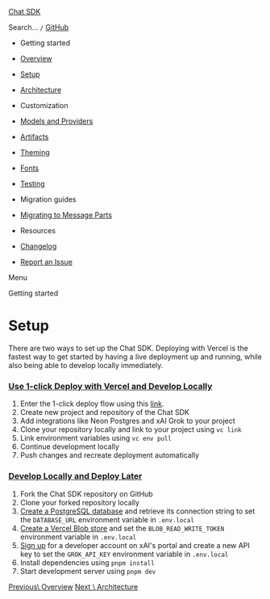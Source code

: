[Chat SDK](https://chat-sdk.dev/)

Search…
`/` [GitHub](https://github.com/vercel/ai-chatbot)

- Getting started

- [Overview](https://chat-sdk.dev/docs/getting-started/overview)
- [Setup](https://chat-sdk.dev/docs/getting-started/setup)
- [Architecture](https://chat-sdk.dev/docs/getting-started/architecture)

- Customization

- [Models and Providers](https://chat-sdk.dev/docs/customization/models-and-providers)
- [Artifacts](https://chat-sdk.dev/docs/customization/artifacts)
- [Theming](https://chat-sdk.dev/docs/customization/theming)
- [Fonts](https://chat-sdk.dev/docs/customization/fonts)
- [Testing](https://chat-sdk.dev/docs/customization/testing)

- Migration guides

- [Migrating to Message Parts](https://chat-sdk.dev/docs/migration-guides/message-parts)

- Resources

- [Changelog](https://chat-sdk.dev/docs/resources/changelog)
- [Report an Issue](https://chat-sdk.dev/docs/resources/issue)

Menu

Getting started

# Setup

There are two ways to set up the Chat SDK. Deploying with Vercel is the fastest way to get started by having a live deployment up and running, while also being able to develop locally immediately.

### [Use 1-click Deploy with Vercel and Develop Locally](https://chat-sdk.dev/docs/getting-started/setup\#use-1-click-deploy-with-vercel-and-develop-locally)

1. Enter the 1-click deploy flow using this [link](https://vercel.com/new/clone?repository-url=https%3A%2F%2Fgithub.com%2Fvercel%2Fai-chatbot&env=AUTH_SECRET&envDescription=Generate%20a%20random%20secret%20to%20use%20for%20authentication&envLink=https%3A%2F%2Fgenerate-secret.vercel.app%2F32&project-name=my-awesome-chatbot&repository-name=my-awesome-chatbot&demo-title=AI%20Chatbot&demo-description=An%20Open-Source%20AI%20Chatbot%20Template%20Built%20With%20Next.js%20and%20the%20AI%20SDK%20by%20Vercel&demo-url=https%3A%2F%2Fchat.vercel.ai&products=%5B%7B%22type%22%3A%22integration%22%2C%22protocol%22%3A%22ai%22%2C%22productSlug%22%3A%22grok%22%2C%22integrationSlug%22%3A%22xai%22%7D%2C%7B%22type%22%3A%22integration%22%2C%22protocol%22%3A%22ai%22%2C%22productSlug%22%3A%22api-key%22%2C%22integrationSlug%22%3A%22groq%22%7D%2C%7B%22type%22%3A%22integration%22%2C%22protocol%22%3A%22storage%22%2C%22productSlug%22%3A%22neon%22%2C%22integrationSlug%22%3A%22neon%22%7D%2C%7B%22type%22%3A%22blob%22%7D%5D).
2. Create new project and repository of the Chat SDK
3. Add integrations like Neon Postgres and xAI Grok to your project
4. Clone your repository locally and link to your project using `vc link`
5. Link environment variables using `vc env pull`
6. Continue development locally
7. Push changes and recreate deployment automatically

### [Develop Locally and Deploy Later](https://chat-sdk.dev/docs/getting-started/setup\#develop-locally-and-deploy-later)

1. Fork the Chat SDK repository on GitHub
2. Clone your forked repository locally
3. [Create a PostgreSQL database](https://vercel.com/marketplace/neon) and retrieve its connection string to set the `DATABASE_URL` environment variable in `.env.local`
4. [Create a Vercel Blob store](https://vercel.com/docs/vercel-blob) and set the `BLOB_READ_WRITE_TOKEN` environment variable in `.env.local`
5. [Sign up](https://accounts.x.ai/sign-in) for a developer account on xAI's portal and create a new API key to set the `GROK_API_KEY` environment variable in `.env.local`
6. Install dependencies using `pnpm install`
7. Start development server using `pnpm dev`

[Previous\\
Overview](https://chat-sdk.dev/docs/getting-started/overview) [Next \\
Architecture](https://chat-sdk.dev/docs/getting-started/architecture)